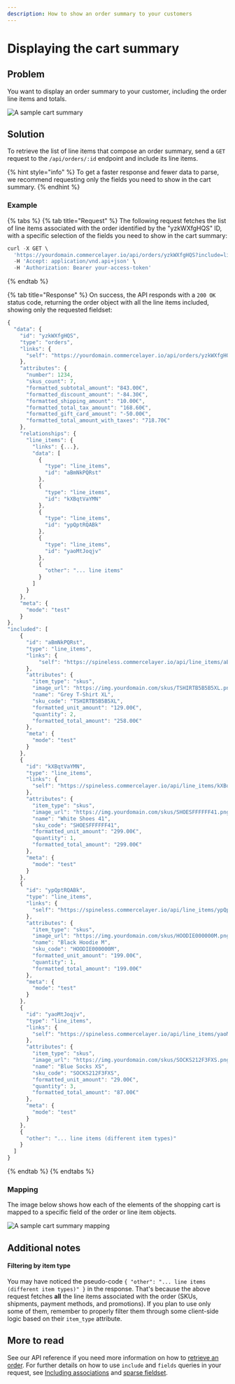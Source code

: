```yaml
---
description: How to show an order summary to your customers
---
```


# Displaying the cart summary

## Problem

You want to display an order summary to your customer, including the order line items and totals. 

![A sample cart summary](../.gitbook/assets/cart-summary-cover.jpg)

## Solution

To retrieve the list of line items that compose an order summary, send a `GET` request to the `/api/orders/:id` endpoint and include its line items.

{% hint style="info" %}
To get a faster response and fewer data to parse, we recommend requesting only the fields you need to show in the cart summary. 
{% endhint %}

### Example

{% tabs %}
{% tab title="Request" %}
The following request fetches the list of line items associated with the order identified by the "yzkWXfgHQS" ID, with a specific selection of the fields you need to show in the cart summary:

```javascript
curl -X GET \
  'https://yourdomain.commercelayer.io/api/orders/yzkWXfgHQS?include=line_items&fields[orders]=number,skus_count,formatted_subtotal_amount,formatted_discount_amount,formatted_shipping_amount,formatted_total_tax_amount,formatted_gift_card_amount,formatted_total_amount_with_taxes,line_items&fields[line_items]=item_type,image_url,name,sku_code,formatted_unit_amount,quantity,formatted_total_amount' \
  -H 'Accept: application/vnd.api+json' \
  -H 'Authorization: Bearer your-access-token'
```
{% endtab %}

{% tab title="Response" %}
On success, the API responds with a `200 OK` status code, returning the order object with all the line items included, showing only the requested fieldset:

```javascript
{
  "data": {
    "id": "yzkWXfgHQS",
    "type": "orders",
    "links": {
      "self": "https://yourdomain.commercelayer.io/api/orders/yzkWXfgHQS"
    },
    "attributes": {
      "number": 1234,
      "skus_count": 7,
      "formatted_subtotal_amount": "843.00€",
      "formatted_discount_amount": "-84.30€",
      "formatted_shipping_amount": "10.00€",
      "formatted_total_tax_amount": "168.60€",
      "formatted_gift_card_amount": "-50.00€",
      "formatted_total_amount_with_taxes": "718.70€"
    },
    "relationships": {
      "line_items": {
        "links": {...},
        "data": [
          {
            "type": "line_items",
            "id": "aBmNkPQRst"
          },
          {
            "type": "line_items",
            "id": "kXBqtVaYMN"
          },
          {
            "type": "line_items",
            "id": "ypQptRQABk"
          },
          {
            "type": "line_items",
            "id": "yaoMtJoqjv"
          },
          {
            "other": "... line items"
          }
        ]
      }
    },
    "meta": {
      "mode": "test"
    }
},
"included": [
    {
      "id": "aBmNkPQRst",
      "type": "line_items",
      "links": {
          "self": "https://spineless.commercelayer.io/api/line_items/aBmNkPQRst"
      },
      "attributes": {
        "item_type": "skus",
        "image_url": "https://img.yourdomain.com/skus/TSHIRTB5B5B5XL.png",
        "name": "Grey T-Shirt XL",
        "sku_code": "TSHIRTB5B5B5XL",
        "formatted_unit_amount": "129.00€",
        "quantity": 2,
        "formatted_total_amount": "258.00€"
      },
      "meta": {
        "mode": "test"
      }
    },
    {
      "id": "kXBqtVaYMN",
      "type": "line_items",
      "links": {
        "self": "https://spineless.commercelayer.io/api/line_items/kXBqtVaYMN"
      },
      "attributes": {
        "item_type": "skus",
        "image_url": "https://img.yourdomain.com/skus/SHOESFFFFFF41.png",
        "name": "White Shoes 41",
        "sku_code": "SHOESFFFFFF41",
        "formatted_unit_amount": "299.00€",
        "quantity": 1,
        "formatted_total_amount": "299.00€"
      },
      "meta": {
        "mode": "test"
      }
    },
    {
      "id": "ypQptRQABk",
      "type": "line_items",
      "links": {
        "self": "https://spineless.commercelayer.io/api/line_items/ypQptRQABk"
      },
      "attributes": {
        "item_type": "skus",
        "image_url": "https://img.yourdomain.com/skus/HOODIE000000M.png",
        "name": "Black Hoodie M",
        "sku_code": "HOODIE000000M",
        "formatted_unit_amount": "199.00€",
        "quantity": 1,
        "formatted_total_amount": "199.00€"
      },
      "meta": {
        "mode": "test"
      }
    },
    {
      "id": "yaoMtJoqjv",
      "type": "line_items",
      "links": {
        "self": "https://spineless.commercelayer.io/api/line_items/yaoMtJoqjv"
      },
      "attributes": {
        "item_type": "skus",
        "image_url": "https://img.yourdomain.com/skus/SOCKS212F3FXS.png",
        "name": "Blue Socks XS",
        "sku_code": "SOCKS212F3FXS",
        "formatted_unit_amount": "29.00€",
        "quantity": 3,
        "formatted_total_amount": "87.00€"
      },
      "meta": {
        "mode": "test"
      }
    },
    {
      "other": "... line items (different item types)"
    }
  ]
}
```
{% endtab %}
{% endtabs %}

### Mapping

The image below shows how each of the elements of the shopping cart is mapped to a specific field of the order or line item objects. 

![A sample cart summary mapping](../.gitbook/assets/cart-summary-mapping.jpg)

## Additional notes

#### Filtering by item type

You may have noticed the pseudo-code `{ "other": "... line items (different item types)" }` in the response. That's because the above request fetches **all** the line items associated with the order \(SKUs, shipments, payment methods, and promotions\). If you plan to use only some of them, remember to properly filter them through some client-side logic based on their `item_type` attribute.

## More to read

See our API reference if you need more information on how to [retrieve an order](https://docs.commercelayer.io/api/resources/orders/retrieve_order). For further details on how to use `include` and `fields` queries in your request, see [Including associations](https://docs.commercelayer.io/api/including-associations) and [sparse fieldset](https://docs.commercelayer.io/api/sparse-fieldsets). 

